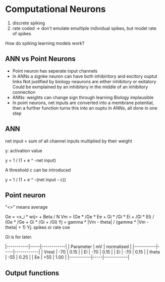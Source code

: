 # Computational Neurons

1. discrete spiking
2. rate coded -> don't emulate emultiple individual spikes, but model rate of spikes

How do spiking learning models work?

## ANN vs Point Neurons

- Point neuron has seperate input channels
- In ANNs a signke neuron can have both inhibiritory and excitory ouptut links
  Not justified by biology neaurons are either inhibitory or exitatory
  Could be exmplained by an inhibitory in the middle of an inhibitory connection
- ANNs: weights can change sign through learning
  Biology implausible
- In point neurons, net inputs are converted into a membrane potential, then a further function turns this into an ouptu
  In ANNs, all done in one step

## ANN

net input = sum of all channel inputs multiplied by their weight

y: activation value

y = 1 / (1 + e ^ -net input)

A threshold c can be introduced

y = 1 / (1 + e ^ -(net input - c))

## Point neuron

"<>" means average

Ge = <x_i * wij> + Beta / N
Vm = (Ge * /Ge * Ee
    + Gi * /Gi * Ei
         + /Gl * El)
   / (Ge * /Ge
    + Gi * /Gi
       	 + /Gl)
Yj = gamma * |Vm - theta| /
    (gamma * |Vm - theta|  + 1)
Yj: spikes or rate coe

Gi is for later.


|-----------|-----|------------|
| Parameter | mV  | normalised |
|-----------|-----|------------|
| Vrest	    | -70 | 0.15       |
| El	    | -70 | 0.15       |
| Ei	    | -70 | 0.15       |
| theta	    | -55 | 0.25       |
| Ee	    | +55 | 1.00       |
|-----------|-----|------------|

## Output functions

